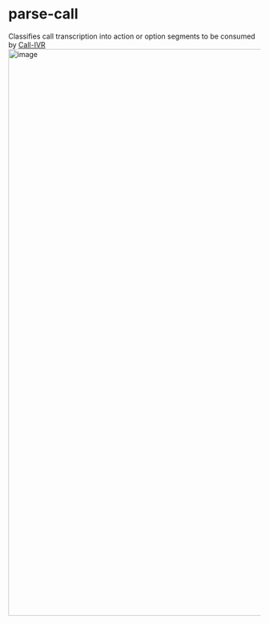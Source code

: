 # parse-call
Classifies call transcription into action or option segments to be consumed by [Call-IVR](https://github.com/FarzanAli/Call-IVR)
<img width="1129" alt="image" src="https://github.com/user-attachments/assets/05b904ab-6346-48d8-a67b-c5bfb6fcd464">

